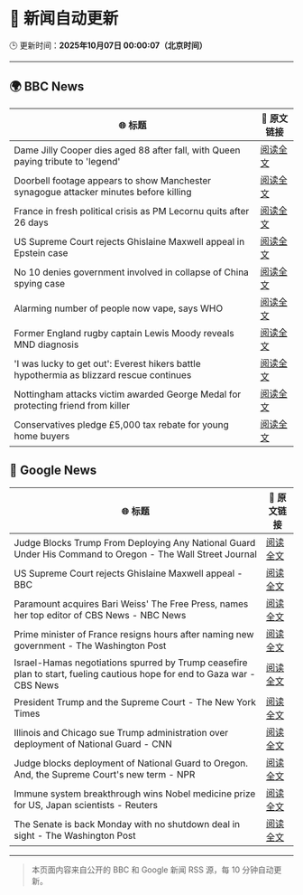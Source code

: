 # 🧠 新闻自动更新

🕒 更新时间：**2025年10月07日 00:00:07（北京时间）**

---

## 🌍 BBC News

| 🌐 标题 | 🔗 原文链接 |
|--------|-------------|
| Dame Jilly Cooper dies aged 88 after fall, with Queen paying tribute to 'legend' | [阅读全文](https://www.bbc.com/news/articles/cr5q0dr47mlo?at_medium=RSS&at_campaign=rss) |
| Doorbell footage appears to show Manchester synagogue attacker minutes before killing | [阅读全文](https://www.bbc.com/news/articles/c62ne93n090o?at_medium=RSS&at_campaign=rss) |
| France in fresh political crisis as PM Lecornu quits after 26 days | [阅读全文](https://www.bbc.com/news/articles/cewn9k0w9rxo?at_medium=RSS&at_campaign=rss) |
| US Supreme Court rejects Ghislaine Maxwell appeal in Epstein case | [阅读全文](https://www.bbc.com/news/articles/cn83e6q7lq4o?at_medium=RSS&at_campaign=rss) |
| No 10 denies government involved in collapse of China spying case | [阅读全文](https://www.bbc.com/news/articles/cyv6zegez29o?at_medium=RSS&at_campaign=rss) |
| Alarming number of people now vape, says WHO | [阅读全文](https://www.bbc.com/news/articles/c1kwxjzeez3o?at_medium=RSS&at_campaign=rss) |
| Former England rugby captain Lewis Moody reveals MND diagnosis | [阅读全文](https://www.bbc.com/sport/rugby-union/articles/cz7rddrrlqno?at_medium=RSS&at_campaign=rss) |
| 'I was lucky to get out': Everest hikers battle hypothermia as blizzard rescue continues | [阅读全文](https://www.bbc.com/news/articles/cj4ykkgxqwko?at_medium=RSS&at_campaign=rss) |
| Nottingham attacks victim awarded George Medal for protecting friend from killer | [阅读全文](https://www.bbc.com/news/articles/cjr5xyn421yo?at_medium=RSS&at_campaign=rss) |
| Conservatives pledge £5,000 tax rebate for young home buyers | [阅读全文](https://www.bbc.com/news/articles/c4gzv9j78dyo?at_medium=RSS&at_campaign=rss) |

## 📰 Google News

| 🌐 标题 | 🔗 原文链接 |
|--------|-------------|
| Judge Blocks Trump From Deploying Any National Guard Under His Command to Oregon - The Wall Street Journal | [阅读全文](https://news.google.com/rss/articles/CBMiugFBVV95cUxOMDhjVkhLYVJramNKbXMtZi1RaExKTHNYT3djOUpfMzd6VjhsQl9IanJSdzc2OUs1WGVFcW02NllCT0Z0dW4wZzJIbTVmOHhxLWVvRVAwSHppeGNERDZvV1J4ay1jLTc1U2Z3NzJ6UDVsNFNrV2RwWlRLekRFV2lUZ05CVlhvWFJ2VXI1VXJPc1Y5ZnQtdGt6TW10VEc0emExb1BVVS1wcmdqcUlPdE1SU1V1YWllY2J5TXc?oc=5) |
| US Supreme Court rejects Ghislaine Maxwell appeal - BBC | [阅读全文](https://news.google.com/rss/articles/CBMiWkFVX3lxTE8zSDU3ZUdndDhHa3dlLXViMVJZVHdjM1ptVnE3eUZlZUxRU2ZNSG5aSC12X0luSjY3TEdzazJBRXVPVTNKbjZxcGVIaVo0aU1oM1JYdlNnMXVUZ9IBX0FVX3lxTFB5dkU4R1U1TC1GQU85bXJSUDZHdEk5Qm5HUl96Q19xSWhJWHhTaUNMQzZvanNCQ2VISzVvSjhXMXEzcklQNkdsLThkRDlDZ1JnVDdSeUptazdfMFlOVUd3?oc=5) |
| Paramount acquires Bari Weiss' The Free Press, names her top editor of CBS News - NBC News | [阅读全文](https://news.google.com/rss/articles/CBMiqwFBVV95cUxQZTJTSjh6MlI5VzltT0plLXFKRm8yTXhUQjVpbUFqa3hYQ1pvRW5CMU1rdmMyWVktSnRQYm1lTElkME1JSThuMmhtMDRyV2UtZ3RhdVBEeGg4ZVBOLW9saXJLX05feDdlTWp1QmVQYUM4bWt6cG1samw3bk5KLXl5MEJqSUZEeXhHdFFtMkRnT1hYT3ZrS01uUW9MdkQ2Y3FmRWFOMXRmaXJLcXfSAVZBVV95cUxNQ0RWT0ZIMjVqMHFGMnl1dWlkazB3MVRNUUtPYVFiX1Y1TC1hd25iSTdXX2ZhdzdYbVV6cW53RnkyN0JyRnVJRGR5TEpzTVBfV2pUMFRMQQ?oc=5) |
| Prime minister of France resigns hours after naming new government - The Washington Post | [阅读全文](https://news.google.com/rss/articles/CBMinAFBVV95cUxNcnZjVDNaeFh3QkUtcFZxdWpyQk5qdThBMjNEVHNmcU9FMmhyQm4yY3NSUmZaT21VQ2lTdFczOFJzN3RhcXhCb2c3ZUxzMm9kUkUxTHYtUHFnUVdNYm9zTVg2eV9KX1VtXzlYOXhRNkhlZ0tjVml3TC01TmtzeWZPOWVyeEpRSk03SVVhTGZYczhnMUdwNi14Nmd0MlI?oc=5) |
| Israel-Hamas negotiations spurred by Trump ceasefire plan to start, fueling cautious hope for end to Gaza war - CBS News | [阅读全文](https://news.google.com/rss/articles/CBMingFBVV95cUxPNFdJcDdpVnhUVXB6QTZ3S1FldlRMTFV1dno0bnh2ZUZRV2JLMzZwRU5nN28yZE9WUDMzMV8zVGlsSWExbnFhQ25wY0xydkEwWGd5ZFhKazM0NFZ6Qkt5OWJNS3UzcGNwaW5HSTNheG5XMUUxYzZfTGluQlBCNjVHdVFHVmtUV2JqUEd6NlZGSkRRV1Q5SXRLUGtmTEVzUdIBowFBVV95cUxPOTY5X3lVeHFDMkdOS25rMDhKUzlqQklVVnBUMW5JaGJ1aUg0VjBuWV82cFQzbHJuRGRtYlpBcWt3TFozYjJaZG40Uzd2ZGU5bnIzcXdxakU3YklrS1lKb0pNWTZ4TUlMWVVTMG1ZYVhMWmJFNEhEVGN5cGc5Z1VkdmhSbEJSNFA2a1U2LVVGbmpHMUlpVDFIY0J6b3dCX0lZOGVv?oc=5) |
| President Trump and the Supreme Court - The New York Times | [阅读全文](https://news.google.com/rss/articles/CBMinAFBVV95cUxONUMxeUVLX0w0eTl6UEVtRG5rMmgwblpQRWpQaE9haHJaTk0yQ2QxYU5CZG8wOEJJczVKRVdpTnk3a1pVN3VyZ21lVlRGOWFoeExfbUw5aEhxQ08ya2FIZ214dmFBbHhfcnUybGZELXJVa19qRnJUUzhIaU9kYnp2bE1UbjllTld5a1otMlpJZUpOSzRYZkNFMkNUTWo?oc=5) |
| Illinois and Chicago sue Trump administration over deployment of National Guard - CNN | [阅读全文](https://news.google.com/rss/articles/CBMie0FVX3lxTE5FdnhQWkV4SUJoZF83QmQ5S0Ftc1F1UFFncnRNeGxaOHNXQUlDRF82Q0hFQlVfR3hsV0Y1M1Z1TUx1aGpmdDc4UWc1WGhqWjFGTlJDUlkyMC1vcGZvRnR4Mi0wVUwwcmFmek1EVC1JOGZQaVdkYjhzQlY0WQ?oc=5) |
| Judge blocks deployment of National Guard to Oregon. And, the Supreme Court's new term - NPR | [阅读全文](https://news.google.com/rss/articles/CBMirAFBVV95cUxOUjlwQUE4ZEo3UU1XSmtBVko0dnRRZ3lpTnhXNWU4U2JFRGVCLXVWZ05fWGZOZWRnMVk2OWd6b0M4SC10WTFldkc1TTJpTXptcHVDV0llcEtnU2ZOMzF2bm9xNGF0MUc2Yk5GY1FuMlR4djRrZ24wb2pSNUt5MGRfaGprcm0tS1JCMHkyeWwtY1FfVGpWYzZUQ19TSEhQaHFmcW9WSjhrTDZkUjcw?oc=5) |
| Immune system breakthrough wins Nobel medicine prize for US, Japan scientists - Reuters | [阅读全文](https://news.google.com/rss/articles/CBMixwFBVV95cUxQbWEyejA2UTd1Q0FVWFM1VG1BZnRCMzdSVy1BcnFaWllMT194WWdHTEpGSFVWR3pCSlcxaTFnVUJSV2tmRi0zVXpoN0RvYXZSZW0zSkRJaEJtandxWVF2WlhUdGRZb2t3ejk5M2lPajVMWWpicFNodVZYMnJ6SG0xWnpyNUtEeTFyckhqTW1HNnF2eGk2ckV5bEJ1VENPSnEyUVZodGg0VmtiU0NwcmpzVk1MVzhJNlI2YlFNRFJtbXNsbXo1R3pF?oc=5) |
| The Senate is back Monday with no shutdown deal in sight - The Washington Post | [阅读全文](https://news.google.com/rss/articles/CBMikAFBVV95cUxPLVpBenpFY1BvZXRVYmo5YzQ5ZTBJVWJsNHQ4V3lUSERFaTgwSUZaTjFiQlhsbWwtMG4yT0N1Y1BHZTJCVTV2OVpiMHlmckdUVWdNN3dIVEF3T1lqYmtONHZjT2ZCR1M1ZnJEWEVDODVpWVBFUHRwY3cxN2lQUURqSXJrbGdZUkNhd2FGVTQyck0?oc=5) |

---
> 本页面内容来自公开的 BBC 和 Google 新闻 RSS 源，每 10 分钟自动更新。